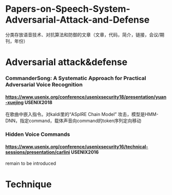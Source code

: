 # Papers-on-Speech-System-Adversarial-Attack-and-Defense
分类存放语音技术、对抗算法和防御的文章（文章，代码，简介，链接，会议/期刊，年份）

# Adversarial attack&defense
### CommanderSong: A Systematic Approach for Practical Adversarial Voice Recognition
#### https://www.usenix.org/conference/usenixsecurity18/presentation/yuan-xuejing USENIX2018</br>
在歌曲中嵌入指令。对kaldi里的“ASpIRE Chain Model” 攻击，模型是HMM-DNN，指定command，载体声音向command的token序列定向移动

### Hidden Voice Commands
#### https://www.usenix.org/conference/usenixsecurity16/technical-sessions/presentation/carlini USENIX2016</br>
remain to be introduced

# Technique
